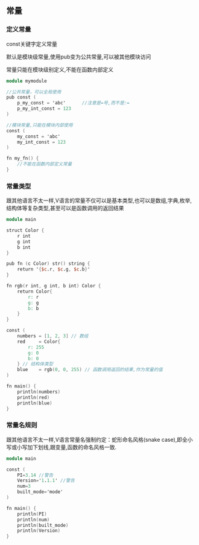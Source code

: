 ## 常量

### 定义常量

const关键字定义常量

默认是模块级常量,使用pub变为公共常量,可以被其他模块访问

常量只能在模块级别定义,不能在函数内部定义

```v
module mymodule

//公共常量，可以全局使用
pub const (  
	p_my_const = 'abc'  	//注意是=号,而不是:=
	p_my_int_const = 123
)

//模块常量,只能在模块内部使用
const (  
	my_const = 'abc'  
	my_int_const = 123
)

fn my_fn() {
	//不能在函数内部定义常量
}
```

### 常量类型

跟其他语言不太一样,V语言的常量不仅可以是基本类型,也可以是数组,字典,枚举,结构体等复杂类型,甚至可以是函数调用的返回结果

```v
module main

struct Color {
	r int
	g int
	b int
}

pub fn (c Color) str() string {
	return '{$c.r, $c.g, $c.b}'
}

fn rgb(r int, g int, b int) Color {
	return Color{
		r: r
		g: g
		b: b
	}
}

const (
	numbers = [1, 2, 3] // 数组
	red     = Color{
		r: 255
		g: 0
		b: 0
	} // 结构体类型
	blue    = rgb(0, 0, 255) // 函数调用返回的结果,作为常量的值
)

fn main() {
	println(numbers)
	println(red)
	println(blue)
}

```

### 常量名规则

跟其他语言不太一样,V语言常量名强制约定：蛇形命名风格(snake case),即全小写或小写加下划线,跟变量,函数的命名风格一致.

```v
module main

const (
    PI=3.14 //警告
    Version='1.1.1' //警告
    num=3
    built_mode='mode'
)

fn main() {
    println(PI)
    println(num)
    println(built_mode)
    println(Version)
}
```
